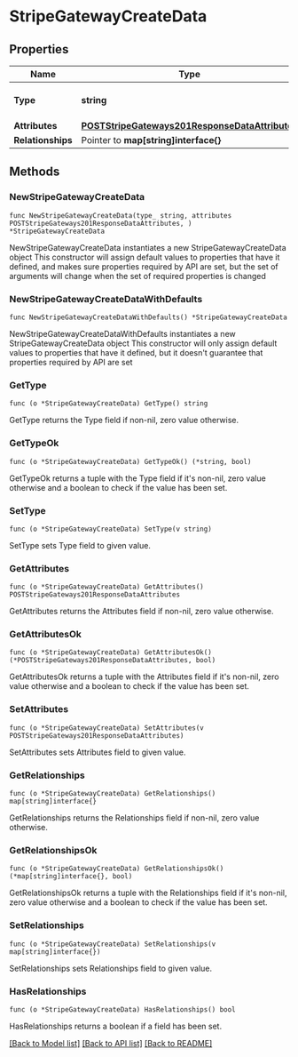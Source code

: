 # StripeGatewayCreateData

## Properties

Name | Type | Description | Notes
------------ | ------------- | ------------- | -------------
**Type** | **string** | The resource&#39;s type | 
**Attributes** | [**POSTStripeGateways201ResponseDataAttributes**](POSTStripeGateways201ResponseDataAttributes.md) |  | 
**Relationships** | Pointer to **map[string]interface{}** |  | [optional] 

## Methods

### NewStripeGatewayCreateData

`func NewStripeGatewayCreateData(type_ string, attributes POSTStripeGateways201ResponseDataAttributes, ) *StripeGatewayCreateData`

NewStripeGatewayCreateData instantiates a new StripeGatewayCreateData object
This constructor will assign default values to properties that have it defined,
and makes sure properties required by API are set, but the set of arguments
will change when the set of required properties is changed

### NewStripeGatewayCreateDataWithDefaults

`func NewStripeGatewayCreateDataWithDefaults() *StripeGatewayCreateData`

NewStripeGatewayCreateDataWithDefaults instantiates a new StripeGatewayCreateData object
This constructor will only assign default values to properties that have it defined,
but it doesn't guarantee that properties required by API are set

### GetType

`func (o *StripeGatewayCreateData) GetType() string`

GetType returns the Type field if non-nil, zero value otherwise.

### GetTypeOk

`func (o *StripeGatewayCreateData) GetTypeOk() (*string, bool)`

GetTypeOk returns a tuple with the Type field if it's non-nil, zero value otherwise
and a boolean to check if the value has been set.

### SetType

`func (o *StripeGatewayCreateData) SetType(v string)`

SetType sets Type field to given value.


### GetAttributes

`func (o *StripeGatewayCreateData) GetAttributes() POSTStripeGateways201ResponseDataAttributes`

GetAttributes returns the Attributes field if non-nil, zero value otherwise.

### GetAttributesOk

`func (o *StripeGatewayCreateData) GetAttributesOk() (*POSTStripeGateways201ResponseDataAttributes, bool)`

GetAttributesOk returns a tuple with the Attributes field if it's non-nil, zero value otherwise
and a boolean to check if the value has been set.

### SetAttributes

`func (o *StripeGatewayCreateData) SetAttributes(v POSTStripeGateways201ResponseDataAttributes)`

SetAttributes sets Attributes field to given value.


### GetRelationships

`func (o *StripeGatewayCreateData) GetRelationships() map[string]interface{}`

GetRelationships returns the Relationships field if non-nil, zero value otherwise.

### GetRelationshipsOk

`func (o *StripeGatewayCreateData) GetRelationshipsOk() (*map[string]interface{}, bool)`

GetRelationshipsOk returns a tuple with the Relationships field if it's non-nil, zero value otherwise
and a boolean to check if the value has been set.

### SetRelationships

`func (o *StripeGatewayCreateData) SetRelationships(v map[string]interface{})`

SetRelationships sets Relationships field to given value.

### HasRelationships

`func (o *StripeGatewayCreateData) HasRelationships() bool`

HasRelationships returns a boolean if a field has been set.


[[Back to Model list]](../README.md#documentation-for-models) [[Back to API list]](../README.md#documentation-for-api-endpoints) [[Back to README]](../README.md)


